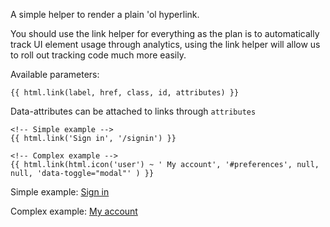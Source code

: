 A simple helper to render a plain 'ol hyperlink.

You should use the link helper for everything as the plan is to automatically track UI element usage through analytics, using the link helper will allow us to roll out tracking code much more easily.

Available parameters:
	
	{{ html.link(label, href, class, id, attributes) }}

Data-attributes can be attached to links through `attributes`

	<!-- Simple example -->
	{{ html.link('Sign in', '/signin') }}

	<!-- Complex example -->
	{{ html.link(html.icon('user') ~ ' My account', '#preferences', null, null, 'data-toggle="modal"' ) }}

Simple example: <a href="/signin">Sign in</a>

Complex example: <a href="#preferences" data-toggle="modal"><i class="icon-user"></i> My account</a>

